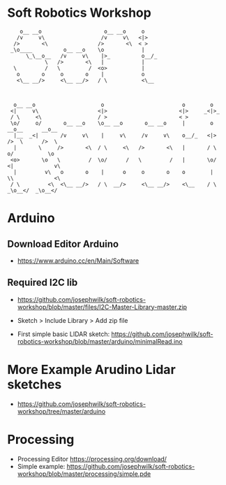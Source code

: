 # Soft Robotics Workshop

```
    o__ __o                    o__ __o     o                                               
   /v     v\                  /v     v\   <|>                                              
  />       <\                />       <\  < >                                              
 _\o____          o__ __o    \o            |                                               
      \_\__o__   /v     v\    |>_          o__/_                                           
            \   />       <\   |            |                                               
  \         /   \         /  <o>           |                                               
   o       o     o       o    |            o                                               
   <\__ __/>     <\__ __/>   / \           <\__                                            
                                                                                           
                                                                                           
                                                                                           
  o__ __o                     o                         o        o                         
 <|     v\                   <|>                       <|>     _<|>_                       
 / \     <\                  / >                       < >                                 
 \o/     o/       o__ __o    \o__ __o       o__ __o     |        o        __o__      __o__ 
  |__  _<|       /v     v\    |     v\     /v     v\    o__/_   <|>      />  \      />  \  
  |       \     />       <\  / \     <\   />       <\   |       / \    o/           \o     
 <o>       \o   \         /  \o/      /   \         /   |       \o/   <|             v\    
  |         v\   o       o    |      o     o       o    o        |     \\             <\   
 / \         <\  <\__ __/>   / \  __/>     <\__ __/>    <\__    / \     _\o__</  _\o__</   
```


# Arduino

## Download Editor Arduino
* https://www.arduino.cc/en/Main/Software

## Required I2C lib
* https://github.com/josephwilk/soft-robotics-workshop/blob/master/files/I2C-Master-Library-master.zip

- Sketch > Include Library > Add zip file

* First simple basic LIDAR sketch: https://github.com/josephwilk/soft-robotics-workshop/blob/master/arduino/minimalRead.ino

# More Example Arudino Lidar sketches
* https://github.com/josephwilk/soft-robotics-workshop/tree/master/arduino

# Processing

* Processing Editor https://processing.org/download/
* Simple example: https://github.com/josephwilk/soft-robotics-workshop/blob/master/processing/simple.pde
